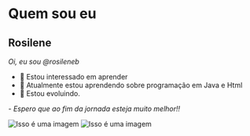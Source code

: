 # Quem sou eu
## Rosilene 
*Oi, eu sou @rosileneb*
- 👀 Estou interessado em aprender
- 🌱 Atualmente estou aprendendo sobre programação em Java e Html
- 💞️ Estou evoluindo. 

*- Espero que ao fim da jornada esteja muito melhor!!*

![Isso é uma imagem](https://user-images.githubusercontent.com/105072907/176244978-0bea6b81-e11a-4d56-91f9-a3eae9862c1d.png)
![Isso é uma imagem](https://user-images.githubusercontent.com/105072907/176249057-a9385f48-31df-4dda-8e77-c5af1df88264.png)
